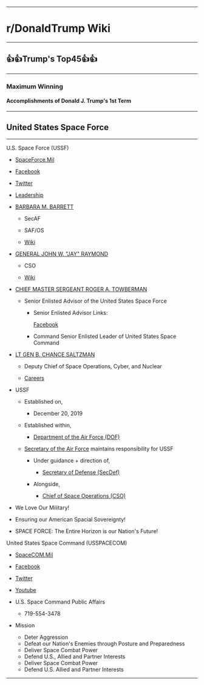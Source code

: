 -----

# **r/DonaldTrump Wiki**

-----

## 👍👍Trump's Top45👍👍
-----

### Maximum Winning

#### Accomplishments of Donald J. Trump's __1st__ Term

-----


## United States Space Force


-----

U.S. Space Force (USSF)

- [SpaceForce.Mil](https://www.spaceforce.mil/)

- [Facebook](https://www.facebook.com/USSpaceForceDoD)

- [Twitter](https://twitter.com/SpaceForceDoD)

- [Leadership](https://www.spaceforce.mil/About-Us/Leadership/)

- [BARBARA M. BARRETT](https://www.spaceforce.mil/About-Us/Biographies/Article/2039368/barbara-m-barrett)
    
  - SecAF
    
  - SAF/OS
    
  - [Wiki](https://en.wikipedia.org/wiki/United_States_Secretary_of_the_Air_Force)
  
- [GENERAL JOHN W. "JAY" RAYMOND](https://www.spaceforce.mil/Biographies/Article/2040592/general-john-w-jay-raymond)
    
  - CSO
    
  - [Wiki](https://en.wikipedia.org/wiki/Chief_of_Space_Operations)
  
- [CHIEF MASTER SERGEANT ROGER A. TOWBERMAN](https://www.spaceforce.mil/Biographies/Article/2136021/chief-master-sergeant-roger-a-towberman)    
  - Senior Enlisted Advisor of the United States Space Force
  
    - Senior Enlisted Advisor Links:
      
        [Facebook](https://www.facebook.com/SEASpaceForce/)
  
    - Command Senior Enlisted Leader of United States Space Command
  
- [LT GEN B. CHANCE SALTZMAN](https://www.spaceforce.mil/About-Us/Leadership/Lt-Gen-B-Chance-Saltzman)
    
  - Deputy Chief of Space Operations, Cyber, and Nuclear

  - [Careers](https://www.airforce.com/spaceforce)

- USSF
  - Established on,
    
      - December 20, 2019
  
  - Established within,
      
      - [Department of the Air Force (DOF)](https://en.wikipedia.org/wiki/United_States_Department_of_the_Air_Force)
  
  - [Secretary of the Air Force](https://en.wikipedia.org/wiki/United_States_Secretary_of_the_Air_Force) maintains responsibility for USSF
    
      - Under guidance + direction of,
          
          - [Secretary of Defense (SecDef)](https://en.wikipedia.org/wiki/United_States_Secretary_of_Defense)
      
      - Alongside,
          
          - [Chief of Space Operations (CSO)](https://www.spaceforce.mil/Biographies/Article/2040592/general-john-w-jay-raymond)

- We Love Our Military!
- Ensuring our American Spacial Sovereignty!
- SPACE FORCE: The Entire Horizon is our Nation's Future!



United States Space Command (USSPACECOM)

- [SpaceCOM.Mil](https://www.spacecom.mil/#/)

- [Facebook](https://www.facebook.com/USSPACECOM)

- [Twitter](https://twitter.com/US_SPACECOM)

- [Youtube](https://www.youtube.com/channel/UCEyW98Jeu5a5-FtZr8oJoLw)

- U.S. Space Command Public Affairs
  - 719-554-3478

- Mission
  - Deter Aggression
  - Defeat our Nation's Enemies through Posture and Preparedness
  - Deliver Space Combat Power
  - Defend U.S., Allied and Partner Interests
  - Deliver Space Combat Power
  - Defend U.S. Allied and Partner Interests

-----